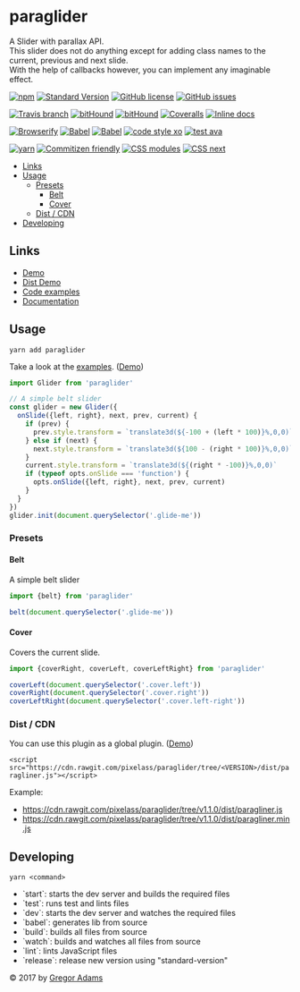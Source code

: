 # paraglider

A Slider with parallax API.  
This slider does not do anything except for adding class names to the current, previous and next slide.  
With the help of callbacks however, you can implement any imaginable effect.

[![npm](https://img.shields.io/npm/v/paraglider.svg?style=flat-square)](https://www.npmjs.com/package/paraglider)
[![Standard Version](https://img.shields.io/badge/release-standard%20version-44aa44.svg?style=flat-square)](https://github.com/conventional-changelog/standard-version)
[![GitHub license](https://img.shields.io/badge/license-MIT-blue.svg?style=flat-square)](https://raw.githubusercontent.com/pixelass/paraglider/master/LICENSE)
[![GitHub issues](https://img.shields.io/github/issues/pixelass/paraglider.svg?style=flat-square)](https://github.com/pixelass/paraglider/issues)

[![Travis branch](https://img.shields.io/travis/pixelass/paraglider/master.svg?style=flat-square)](https://travis-ci.org/pixelass/paraglider)
[![bitHound](https://img.shields.io/bithound/code/github/pixelass/paraglider.svg?style=flat-square)](https://www.bithound.io/github/pixelass/paraglider)
[![bitHound](https://img.shields.io/bithound/devDependencies/github/pixelass/paraglider.svg?style=flat-square)](https://www.bithound.io/github/pixelass/paraglider)
[![Coveralls](https://img.shields.io/coveralls/pixelass/paraglider.svg?style=flat-square)](https://coveralls.io/github/pixelass/paraglider)
[![Inline docs](http://inch-ci.org/github/pixelass/paraglider.svg?branch=master)](http://inch-ci.org/github/pixelass/paraglider)

[![Browserify](https://img.shields.io/badge/build-browserify-3c6991.svg?style=flat-square)](http://browserify.org/)
[![Babel](https://img.shields.io/badge/babel-stage--2-f5da55.svg?style=flat-square)](http://babeljs.io/docs/plugins/preset-stage-2/)
[![Babel](https://img.shields.io/badge/babel-transform--runtime-f5da55.svg?style=flat-square)](http://babeljs.io/docs/plugins/transform-runtime/)
[![code style xo](https://img.shields.io/badge/code_style-XO-64d8c7.svg?style=flat-square)](https://github.com/sindresorhus/xo)
[![test ava](https://img.shields.io/badge/test-🚀_AVA-0e1d5c.svg?style=flat-square)](https://github.com/avajs/ava)

[![yarn](https://img.shields.io/badge/yarn-friendly-2c8ebb.svg?style=flat-square)](https://yarnpkg.com/)
[![Commitizen friendly](https://img.shields.io/badge/commitizen-friendly-44aa44.svg?style=flat-square)](http://commitizen.github.io/cz-cli/)
[![CSS modules](https://img.shields.io/badge/css-modules-44aa44.svg?style=flat-square)](https://github.com/css-modules/css-modulesify)
[![CSS next](https://img.shields.io/badge/css-next-44aa44.svg?style=flat-square)](http://cssnext.io/)

<!-- toc -->

- [Links](#links)
- [Usage](#usage)
  * [Presets](#presets)
    + [Belt](#belt)
    + [Cover](#cover)
  * [Dist / CDN](#dist--cdn)
- [Developing](#developing)

<!-- tocstop -->

## Links
* [Demo](https://pixelass.github.io/paraglider/)
* [Dist Demo](https://pixelass.github.io/paraglider/dist.html)
* [Code examples](https://github.com/pixelass/paraglider/blob/master/demo/index.js)
* [Documentation](https://pixelass.github.io/paraglider/api/)

## Usage

```
yarn add paraglider
```

Take a look at the [examples](https://github.com/pixelass/paraglider/blob/master/demo/index.js). ([Demo](https://pixelass.github.io/paraglider/))

```js
import Glider from 'paraglider'

// A simple belt slider
const glider = new Glider({
  onSlide({left, right}, next, prev, current) {
    if (prev) {
      prev.style.transform = `translate3d(${-100 + (left * 100)}%,0,0)`
    } else if (next) {
      next.style.transform = `translate3d(${100 - (right * 100)}%,0,0)`
    }
    current.style.transform = `translate3d(${(right * -100)}%,0,0)`
    if (typeof opts.onSlide === 'function') {
      opts.onSlide({left, right}, next, prev, current)
    }
  }
})
glider.init(document.querySelector('.glide-me'))
```

### Presets

#### Belt

A simple belt slider

```js
import {belt} from 'paraglider'

belt(document.querySelector('.glide-me'))
```

#### Cover

Covers the current slide.

```js
import {coverRight, coverLeft, coverLeftRight} from 'paraglider'

coverLeft(document.querySelector('.cover.left'))
coverRight(document.querySelector('.cover.right'))
coverLeftRight(document.querySelector('.cover.left-right'))
```

### Dist / CDN

You can use this plugin as a global plugin. ([Demo](https://pixelass.github.io/paraglider/dist.html))

`<script src="https://cdn.rawgit.com/pixelass/paraglider/tree/<VERSION>/dist/paragliner.js"></script>`

Example:

* https://cdn.rawgit.com/pixelass/paraglider/tree/v1.1.0/dist/paragliner.js
* https://cdn.rawgit.com/pixelass/paraglider/tree/v1.1.0/dist/paragliner.min.js

## Developing

`yarn <command>`

* \`start\`: starts the dev server and builds the required files
* \`test\`: runs test and lints files
* \`dev\`: starts the dev server and watches the required files
* \`babel\`: generates lib from source
* \`build\`: builds all files from source
* \`watch\`: builds and watches all files from source
* \`lint\`: lints JavaScript files
* \`release\`: release new version using "standard-version"

© 2017 by [Gregor Adams](greg@pixelass.com)
